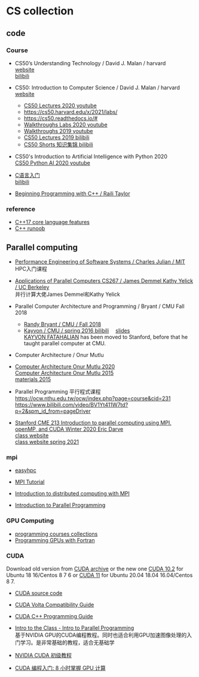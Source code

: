 # CS collection



## code

### Course

- CS50’s Understanding Technology / David J. Malan / harvard  
  [website](https://cs50.harvard.edu/technology/2017/)  
  [bilibili](https://www.bilibili.com/video/av89360931/)  

- CS50: Introduction to Computer Science / David J. Malan / harvard  
  [website](https://cs50.harvard.edu/x/2021/)  
  - [CS50 Lectures 2020 youtube](https://www.youtube.com/playlist?list=PLhQjrBD2T382_R182iC2gNZI9HzWFMC_8)
  - https://cs50.harvard.edu/x/2021/labs/  
  - https://cs50.readthedocs.io/#  
  - [Walkthroughs Labs 2020 youtube](https://www.youtube.com/playlist?list=PLhQjrBD2T381esVAkHfAGPA5JpK6_sELg)  
  - [Walkthroughs 2019 youtube](https://www.youtube.com/playlist?list=PLhQjrBD2T381AUFv2ZbwN9wM0pkNy-uHa)  
  - [CS50 Lectures 2019 bilibili](https://www.bilibili.com/video/BV1DA411Y7jk)  
  - [CS50 Shorts 知识集锦 bilibili](https://www.bilibili.com/video/BV1rz4y1Z7XT)  

- CS50's Introduction to Artificial Intelligence with Python 2020  
  [CS50 Python AI 2020 youtube](https://www.youtube.com/playlist?list=PLhQjrBD2T382Nz7z1AEXmioc27axa19Kv)

- [C语言入门](https://www.youtube.com/playlist?list=PLY_qIufNHc293YnIjVeEwNDuqGo8y2Emx)   
  [bilibili](https://www.bilibili.com/video/BV1GE411R7Po?)

- [Beginning Programming with C++ / Raili Taylor](https://www.youtube.com/playlist?list=PLBUHO4VNB5hCHX0v99ZR_wf-Y-P9y7_kg)






### reference

- [C++17 core language features](https://en.cppreference.com/w/cpp/17)  
- [C++ runoob](https://www.runoob.com/cplusplus/cpp-tutorial.html)  





## Parallel computing

- [Performance Engineering of Software Systems / Charles Julian / MIT](https://ocw.mit.edu/courses/electrical-engineering-and-computer-science/6-172-performance-engineering-of-software-systems-fall-2018/index.htm)  
  HPC入门课程

- [Applications of Parallel Computers CS267 / James Demmel Kathy Yelick / UC Berkeley](https://sites.google.com/lbl.gov/cs267-spr2021)  
  并行计算大佬James Demmel和Kathy Yelick

- Parallel Computer Architecture and Programming / Bryant / CMU Fall 2018  
  - [Randy Bryant / CMU / Fall 2018](http://www.cs.cmu.edu/afs/cs/academic/class/15418-f18/www/schedule.html)  
  - [Kayvon / CMU / spring 2016 bilibili](https://www.bilibili.com/video/BV16k4y1z7z9/)&emsp;
    [slides](http://15418.courses.cs.cmu.edu/spring2017/home)  
    [KAYVON FATAHALIAN](http://graphics.stanford.edu/~kayvonf/) has been moved to Stanford, before that he taught parallel computer at CMU.

- Computer Architecture / Onur Mutlu  
- [Computer Architecture Onur Mutlu 2020](https://www.youtube.com/playlist?list=PL5Q2soXY2Zi9xidyIgBxUz7xRPS-wisBN)  
  [Computer Architecture Onur Mutlu 2015](https://www.youtube.com/playlist?list=PL5PHm2jkkXmi5CxxI7b3JCL1TWybTDtKq)  
  [materials 2015](https://course.ece.cmu.edu/~ece447/s15/doku.php?id=schedule)  

- Parallel Programming 平行程式课程  
  https://ocw.nthu.edu.tw/ocw/index.php?page=course&cid=231  
  https://www.bilibili.com/video/BV1Yt411W7td?p=2&spm_id_from=pageDriver  

- [Stanford CME 213 Introduction to parallel computing using MPI, openMP, and CUDA Winter 2020 Eric Darve](https://www.youtube.com/playlist?list=PLAtMgFDMfGy2mysjPHN_d1cf9sR1muRkq)  
  [class website](https://ericdarve.github.io/)  
  [class website spring 2021](https://ericdarve.github.io/cme213-spring-2021/)  


### mpi

- [easyhpc](https://easyhpc.net/)

- [MPI Tutorial](http://mpitutorial.com/)

- [Introduction to distributed computing with MPI](https://www.codingame.com/playgrounds/349/introduction-to-mpi/introduction-to-distributed-computing)

- [Introduction to Parallel Programming](https://www.futurelearn.com/courses/interactive-hands-on-introduction-to-parallel-programming)



### GPU Computing
- [programming courses collections](https://www.bu.edu/pasi/materials/)
- [Programming GPUs with Fortran](https://www.youtube.com/watch?v=COjvWNpxnxc&feature=emb_logo)


### CUDA
Download old version from [CUDA archive](https://developer.nvidia.com/cuda-toolkit-archive) or the new one [CUDA 10.2](https://developer.nvidia.com/cuda-10.2-download-archive?target_os=Linux&target_arch=x86_64&target_distro=CentOS&target_version=6) for Ubuntu 18 16/Centos 8 7 6 or [CUDA 11](https://developer.nvidia.com/cuda-downloads?target_os=Linux&target_arch=x86_64&target_distro=Ubuntu&target_version=1604&target_type=runfilelocal) for Ubuntu 20.04 18.04 16.04/Centos 8 7.

- [CUDA source code](https://developer.download.nvidia.com/compute/cuda/opensource/)
- [CUDA Volta Compatibility Guide](https://docs.nvidia.com/cuda/)  
- [CUDA C++ Programming Guide](https://docs.nvidia.com/cuda/cuda-c-programming-guide/index.html)




- [Intro to the Class - Intro to Parallel Programming](https://www.youtube.com/playlist?list=PLAwxTw4SYaPnFKojVQrmyOGFCqHTxfdv2)  
  基于NVIDIA GPU的CUDA编程教程。同时也适合利用GPU加速图像处理的入门学习。是非常基础的教程，适合无基础学

- [NVIDIA CUDA 初级教程](https://www.bilibili.com/video/BV1GT4y1u77f/)

- [CUDA 编程入门: 8 小时掌握 GPU 计算](https://www.bilibili.com/video/BV1vJ411D73S)  




